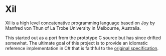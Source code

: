 # Xil
Xil is a high level concatenative programming language based on [Joy](https://en.wikipedia.org/wiki/Joy_(programming_language)) by Manfred  von Thun of La Trobe 
University in Melbourne, Australia.

This started out as a port from the prototype C source but has since drifted 
somewhat. The ultimate goal of this project is to provide an idiomatic reference
implementation in C# that is faithful to the [original specification](https://github.com/basp/xil/blob/vnext/doc/joy.txt).